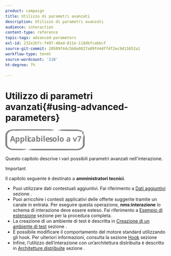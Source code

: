 ```yaml
---
product: campaign
title: Utilizzo di parametri avanzati
description: Utilizzo di parametri avanzati
audience: interaction
content-type: reference
topic-tags: advanced-parameters
exl-id: 232e2bfc-f497-40ad-811e-118dbfcabbcf
source-git-commit: 20509f44c5b8e0827a09f44dffdf2ec9d11652a1
workflow-type: tm+mt
source-wordcount: '118'
ht-degree: 7%

---
```


# Utilizzo di parametri avanzati{#using-advanced-parameters}

![](../../assets/v7-only.svg)

Questo capitolo descrive i vari possibili parametri avanzati nell&#39;interazione.

>[!IMPORTANT]
>
>Il capitolo seguente è destinato a **amministratori tecnici**.

* Puoi utilizzare dati contestuali aggiuntivi. Fai riferimento a [Dati aggiuntivi](../../interaction/using/additional-data.md) sezione .
* Puoi arricchire i contesti applicativi delle offerte suggerite tramite un canale in entrata. Per eseguire questa operazione, **nms:interazione** lo schema di interazione deve essere esteso. Fai riferimento a [Esempio di estensione](../../interaction/using/extension-example.md) sezione per la procedura completa.
* La creazione di un ambiente di test è descritta in [Creazione di un ambiente di test](../../interaction/using/creating-a-test-environment.md) sezione .
* È possibile modificare il comportamento del motore standard utilizzando gli hook. Per ulteriori informazioni, consulta la sezione [Hook](../../interaction/using/hooks.md) sezione
* Infine, l’utilizzo dell’interazione con un’architettura distribuita è descritto in [Architetture distribuite](../../interaction/using/distributed-architectures.md) sezione .
